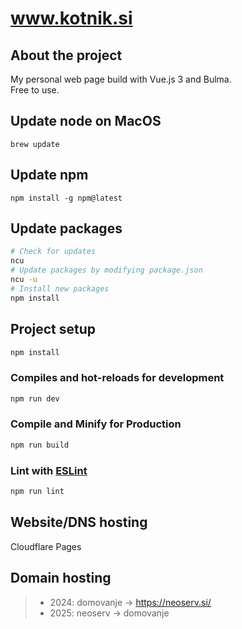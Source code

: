 # www.kotnik.si

## About the project
My personal web page build with Vue.js 3 and Bulma.  
Free to use.

## Update node on MacOS
```
brew update
```

## Update npm
```
npm install -g npm@latest
```

## Update packages
```sh
# Check for updates
ncu
# Update packages by modifying package.json
ncu -u
# Install new packages
npm install
```

## Project setup
```sh
npm install
```

### Compiles and hot-reloads for development
```sh
npm run dev
```

### Compile and Minify for Production

```sh
npm run build
```


### Lint with [ESLint](https://eslint.org/)

```sh
npm run lint
```

## Website/DNS hosting
Cloudflare Pages

## Domain hosting
>- 2024: domovanje -> https://neoserv.si/
>- 2025: neoserv -> domovanje
